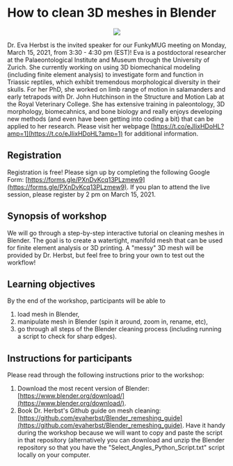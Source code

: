 # How to clean 3D meshes in Blender

<p align="center">
  <img src="https://pbs.twimg.com/profile_images/1174330476250718209/YbpaGt1Z_400x400.jpg" />
</p>

Dr. Eva Herbst is the invited speaker for our FunkyMUG meeting on Monday, March 15, 2021, from 3:30 - 4:30 pm (EST)!
Eva is a postdoctoral researcher at the Palaeontological Institute and Museum through the University of Zurich. 
She currently working on using 3D biomechanical modeling (including finite element analysis) to investigate form and function in Triassic reptiles, which exhibit tremendous morphological diversity in their skulls. 
For her PhD, she worked on limb range of motion in salamanders and early tetrapods with Dr. John Hutchinson in the Structure and Motion Lab at the Royal Veterinary College. 
She has extensive training in paleontology, 3D morphology, biomecahnics, and bone biology and really enjoys developing new methods (and even have been getting into coding a bit) that can be applied to her research.
Please visit her webpage [https://t.co/eJIixHDoHL?amp=1](https://t.co/eJIixHDoHL?amp=1) for additional information. 

## Registration
Registration is free! Please sign up by completing the following Google Form: [https://forms.gle/PXnDvKcq13PLzmew9](https://forms.gle/PXnDvKcq13PLzmew9).
If you plan to attend the live session, please register by 2 pm on March 15, 2021. 

## Synopsis of workshop
We will go through a step-by-step interactive tutorial on cleaning meshes in Blender. 
The goal is to create a watertight, manifold mesh that can be used for finite element analysis or 3D printing. 
A "messy" 3D mesh will be provided by Dr. Herbst, but feel free to bring your own to test out the workflow!

## Learning objectives
By the end of the workshop, participants will be able to
1. load mesh in Blender, 
2. manipulate mesh in Blender (spin it around, zoom in, rename, etc), 
3. go through all steps of the Blender cleaning process (including running a script to check for sharp edges).

## Instructions for participants
Please read through the following instructions prior to the workshop:
1. Download the most recent version of Blender: [https://www.blender.org/download/](https://www.blender.org/download/). 
2. Book Dr. Herbst's Github guide on mesh cleaning: [https://github.com/evaherbst/Blender_remeshing_guide](https://github.com/evaherbst/Blender_remeshing_guide). Have it handy during the workshop because we will want to copy and paste the script in that repository (alternatively you can download and unzip the Blender repository so that you have the "Select_Angles_Python_Script.txt" script locally on your computer. 


